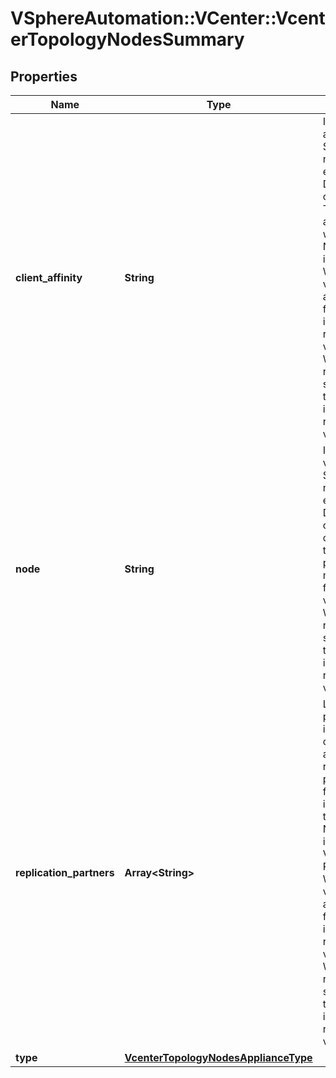 # VSphereAutomation::VCenter::VcenterTopologyNodesSummary

## Properties
Name | Type | Description | Notes
------------ | ------------- | ------------- | -------------
**client_affinity** | **String** | Identifier of the affinitized Platform Services Controller node. Identifier can be either IP address or DNS resolvable name of the affinitized node. This field is optional and it is only relevant when the value of Nodes.Summary.type is VCSA_EXTERNAL. When clients pass a value of this structure as a parameter, the field must be an identifier for the resource type: vcenter.VCenter.name. When operations return a value of this structure as a result, the field will be an identifier for the resource type: vcenter.VCenter.name. | [optional] 
**node** | **String** | Identifier for the vCenter or Platform Services Controller node. Identifier can be either IP address or DNS resolvable name of the node. When clients pass a value of this structure as a parameter, the field must be an identifier for the resource type: vcenter.VCenter.name. When operations return a value of this structure as a result, the field will be an identifier for the resource type: vcenter.VCenter.name. | 
**replication_partners** | **Array&lt;String&gt;** | List of replication partners&#39; node identifiers. Identifiers can be either IP address or DNS resolvable name of the partner node. This field is optional and it is only relevant when the value of Nodes.Summary.type is one of VCSA_EMBEDDED or PSC_EXTERNAL. When clients pass a value of this structure as a parameter, the field must contain identifiers for the resource type: vcenter.VCenter.name. When operations return a value of this structure as a result, the field will contain identifiers for the resource type: vcenter.VCenter.name. | [optional] 
**type** | [**VcenterTopologyNodesApplianceType**](VcenterTopologyNodesApplianceType.md) |  | 


